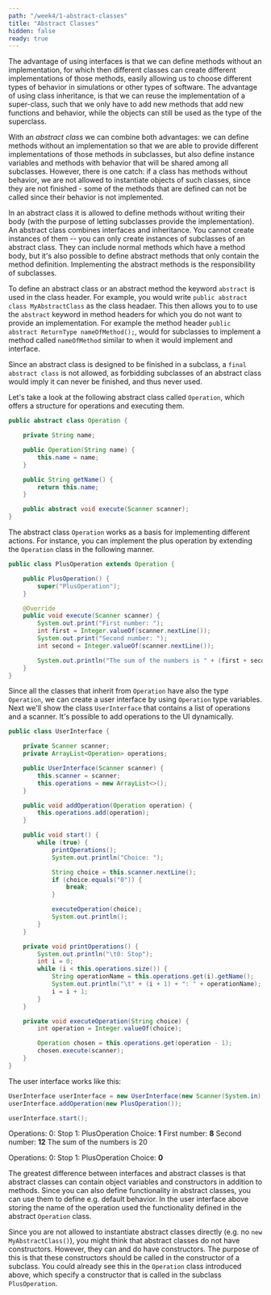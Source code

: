 ```yaml
---
path: "/week4/1-abstract-classes"
title: "Abstract Classes"
hidden: false
ready: true
---
```


The advantage of using interfaces is that we can define methods without an implementation,
for which then different classes can create different implementations of those methods,
easily allowing us to choose different types of behavior in simulations or other types
of software. The advantage of using class inheritance, is that we can reuse the implementation of
a super-class, such that we only have to add new methods that add new functions and behavior,
while the objects can still be used as the type of the superclass.

With an *abstract class* we can combine both advantages: we can define methods without an
implementation so that we are able to provide different implementations of those methods
in subclasses, but also define instance variables and methods with behavior that will be
shared among all subclasses. However, there is one catch: if a class has methods without
behavior, we are not allowed to instantiate objects of such classes, since they are not
finished - some of the methods that are defined can not be called since their behavior
is not implemented.

In an abstract class it is allowed to define methods without writing their body (with the purpose of letting subclasses provide the implementation).
An abstract class combines interfaces and inheritance. You cannot create instances of them -- you can only create instances of subclasses of an
abstract class. They can include normal methods which have a method body, but it's also possible to define abstract methods that only contain the
method definition. Implementing the abstract methods is the responsibility of subclasses.

To define an abstract class or an abstract method the keyword `abstract` is used in the class header.
For example, you would write  `public abstract class MyAbstractClass` as the class headaer. This then
allows you to to use the `abstract` keyword in method headers for which you do not want to provide
an implementation. For example the method header `public abstract ReturnType nameOfMethod();`, would
for subclasses to implement a method called `nameOfMethod` similar to when it would implement and interface.

Since an abstract class is designed to be finished in a subclass, a `final abstract class` is not allowed,
as forbidding subclasses of an abstract class would imply it can never be finished, and thus never used.

Let's take a look at the following abstract class called `Operation`, which offers a structure for operations
and executing them.

```java
public abstract class Operation {

    private String name;

    public Operation(String name) {
        this.name = name;
    }

    public String getName() {
        return this.name;
    }

    public abstract void execute(Scanner scanner);
}
```

The abstract class `Operation` works as a basis for implementing different actions. For instance, you can implement the plus operation by extending the `Operation` class in the following manner.

```java
public class PlusOperation extends Operation {

    public PlusOperation() {
        super("PlusOperation");
    }

    @Override
    public void execute(Scanner scanner) {
        System.out.print("First number: ");
        int first = Integer.valueOf(scanner.nextLine());
        System.out.print("Second number: ");
        int second = Integer.valueOf(scanner.nextLine());

        System.out.println("The sum of the numbers is " + (first + second));
    }
}
```

Since all the classes that inherit from `Operation` have also the type `Operation`, we can create a user interface by using `Operation` type variables. Next we'll show the class `UserInterface` that contains a list of operations and a scanner. It's possible to add operations to the UI dynamically.

```java
public class UserInterface {

    private Scanner scanner;
    private ArrayList<Operation> operations;

    public UserInterface(Scanner scanner) {
        this.scanner = scanner;
        this.operations = new ArrayList<>();
    }

    public void addOperation(Operation operation) {
        this.operations.add(operation);
    }

    public void start() {
        while (true) {
            printOperations();
            System.out.println("Choice: ");

            String choice = this.scanner.nextLine();
            if (choice.equals("0")) {
                break;
            }

            executeOperation(choice);
            System.out.println();
        }
    }

    private void printOperations() {
        System.out.println("\t0: Stop");
        int i = 0;
        while (i < this.operations.size()) {
            String operationName = this.operations.get(i).getName();
            System.out.println("\t" + (i + 1) + ": " + operationName);
            i = i + 1;
        }
    }

    private void executeOperation(String choice) {
        int operation = Integer.valueOf(choice);

        Operation chosen = this.operations.get(operation - 1);
        chosen.execute(scanner);
    }
}
```

The user interface works like this:

```java
UserInterface userInterface = new UserInterface(new Scanner(System.in));
userInterface.addOperation(new PlusOperation());

userInterface.start();
```

<sample-output>

Operations:
        0: Stop
        1: PlusOperation
Choice: **1**
First number: **8**
Second number: **12**
The sum of the numbers is 20

Operations:
        0: Stop
        1: PlusOperation
Choice: **0**

</sample-output>

The greatest difference between interfaces and abstract classes is that abstract classes can contain object variables and constructors in addition to methods. Since you can also define functionality in abstract classes, you can use them to define e.g. default behavior. In the user interface above storing the name of the operation used the functionality defined in the abstract `Operation` class.

<text-box variant='hint' name='Abstract Classes and Constructors'>

Since you are not allowed to instantiate abstract classes directly (e.g. no `new MyAbstractClass()`),
you might think that abstract classes do not have constructors. However, they can and do have
constructors. The purpose of this is that these constructors should be called in the constructor
of a subclass. You could already see this in the `Operation` class introduced above, which
specify a constructor that is called in the subclass `PlusOperation`.

</text-box>
